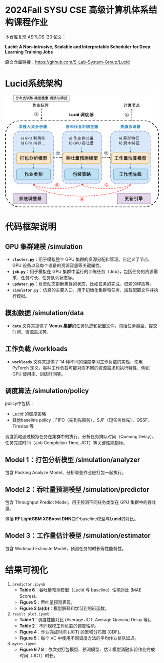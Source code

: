 # 2024Fall SYSU CSE 高级计算机体系结构课程作业
本仓库复现 ASPLOS '23 论文：

**Lucid: A Non-intrusive, Scalable and Interpretable Scheduler for Deep Learning Training Jobs**

原文仓库链接：https://github.com/S-Lab-System-Group/Lucid

# Lucid系统架构

![Lucid系统架构图](./assets/pipeline.png)

# 代码框架说明
## GPU 集群建模 /simulation

* **`cluster.py`**：用于模拟整个 GPU 集群的资源分配和管理。它定义了节点、GPU 设备以及每个设备的资源容量等关键属性。
* **`job.py`**：用于模拟在 GPU 集群中运行的训练任务（Job），包括任务的资源需求、任务时长、任务队列状态等。
* **`updater.py`**：负责动态更新集群的状态，比如任务的完成、资源的释放等。
* **`simulator.py`**：仿真的主要入口，用于初始化集群和任务，加载配置文件并执行模拟。

## 模拟数据 /simulation/data
* **`data`** 文件夹提供了 **Venus 集群**的任务轨迹和配置文件，包括任务类型、提交时间、资源需求等。

## 工作负载 /workloads

* **`workloads`** 文件夹提供了 14 种不同的深度学习工作负载的实现，使用 PyTorch 定义。每种工作负载可能对应不同的资源需求和执行特性，例如 GPU 使用率、训练时间等。

## 调度算法 /simulation/policy

policy中包括：
* Lucid 的调度策略
* 其他baseline policy：FIFO（先到先服务）、SJF（短任务优先）、QSSF、Tiresias 等
    
调度策略通过模拟任务在集群中的执行，分析任务排队时间（Queuing Delay）、任务完成时间（Job Completion Time, JCT）等关键性能指标。

## Model 1：打包分析模型 /simulation/analyzer

包含 Packing Analyze Model，分析哪些作业应打包一起执行。

## Model 2：吞吐量预测模型 /simulation/predictor

包含 Throughput Predict Model，用于预测不同任务类型在 GPU 集群中的吞吐量。

包括 **RF LightGBM XGBoost DNN**四个baseline模型与**Lucid**的对比。

## Model 3：工作量估计模型 /simulation/estimator

包含 Workload Estimate Model，预测任务的时长等性能特性。


# 结果可视化

1. `predictor.ipynb`
   * **Table 6**：吞吐量预测模型（Lucid 与 baseline）性能对比 (MAE Scores)。
   * **Figure 5**：吞吐量预测表现。
   * **Figure 2 (a)(b)**：模型解释和学习到的形函数。
2. `result_plot.ipynb`
    * **Table 1**：调度性能对比 (Average JCT, Average Queuing Delay 等)。
    * **Table 2**：不同规模工作负载的调度性能。
    * **Figure 4**：作业完成时间 (JCT) 的累积分布图 (CDF)。
    * **Figure 5**：每个 VC 中使用不同调度方法的平均作业排队延迟。
3. `myres.ipynb`
    * **Figure 6 7 8**：依次对打包模型、预测模型、估计模型消融实验作业完成时间（JCT）时长。
